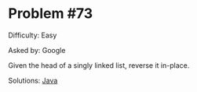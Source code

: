 # Problem #73

Difficulty: Easy

Asked by: Google

Given the head of a singly linked list, reverse it in-place.

Solutions: [Java](https://github.com/mashruravi/daily-coding-problems/blob/8b9f1bc6d2014c2b4d91b18784c0e01746d5eb6b/73/java/LinkedList.java#L68)